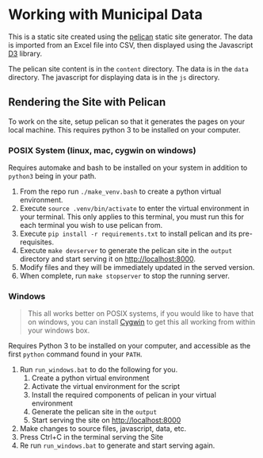 Working with Municipal Data
===========================

This is a static site created using the
[pelican](http://docs.getpelican.com/en/stable/) static site generator. The data
is imported from an Excel file into CSV, then displayed using the Javascript
[D3](https://d3js.org/) library.

The pelican site content is in the `content` directory. The data is in the
`data` directory. The javascript for displaying data is in the `js` directory.

Rendering the Site with Pelican
-------------------------------

To work on the site, setup pelican so that it generates the pages on your local
machine. This requires python 3 to be installed on your computer.

### POSIX System (linux, mac, cygwin on windows)

Requires automake and bash to be installed on your system in addition to
`python3` being in your path.

1.  From the repo run `./make_venv.bash` to create a python virtual environment.
2.  Execute `source .venv/bin/activate` to enter the virtual environment in your
    terminal. This only applies to this terminal, you must run this for each
    terminal you wish to use pelican from.
3.  Execute `pip install -r requirements.txt` to install pelican and its
    pre-requisites.
4.  Execute `make devserver` to generate the pelican site in the `output`
    directory and start serving it on
    [http://localhost:8000](http://localhost:8000).
5.  Modify files and they will be immediately updated in the served version.
6.  When complete, run `make stopserver` to stop the running server.

### Windows

> This all works better on POSIX systems, if you would like to have that on
> windows, you can install [Cygwin](https://www.cygwin.com/) to get this all
> working from within your windows box.

Requires Python 3 to be installed on your computer, and accessible as the first
`python` command found in your `PATH`.

1.  Run `run_windows.bat` to do the following for you.
    1.  Create a python virtual environment
    2.  Activate the virtual environment for the script
    3.  Install the required components of pelican in your virtual environment
    4.  Generate the pelican site in the `output`
    5.  Start serving the site on [http://localhost:8000](http://localhost:8000)
2.  Make changes to source files, javascript, data, etc.
3.  Press Ctrl+C in the terminal serving the Site
4.  Re run `run_windows.bat` to generate and start serving again.
